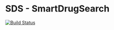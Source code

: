 SDS - SmartDrugSearch
======================

[![Build Status](https://travis-ci.org/agjacome/smart-drug-search.svg)](https://travis-ci.org/agjacome/smart-drug-search)

